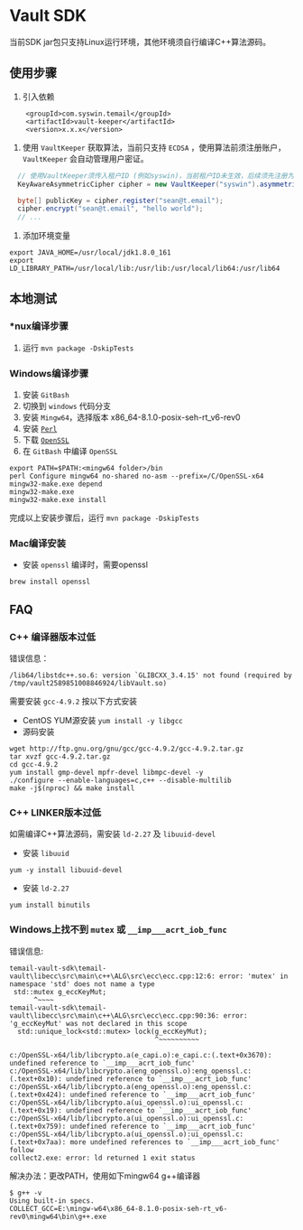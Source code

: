 # Vault SDK

当前SDK jar包只支持Linux运行环境，其他环境须自行编译C++算法源码。

## 使用步骤
1. 引入依赖
```
    <groupId>com.syswin.temail</groupId>
    <artifactId>vault-keeper</artifactId>
    <version>x.x.x</version>
```
1. 使用 `VaultKeeper` 获取算法，当前只支持 `ECDSA` ，使用算法前须注册账户， `VaultKeeper` 会自动管理用户密证。
```java
  // 使用VaultKeeper须传入租户ID (例如syswin)，当前租户ID未生效，后续须先注册为合法租户方可使用SDK
  KeyAwareAsymmetricCipher cipher = new VaultKeeper("syswin").asymmetricCipher(CipherAlgorithm.ECDSA);

  byte[] publicKey = cipher.register("sean@t.email");
  cipher.encrypt("sean@t.email", "hello world");
  // ...
```
1. 添加环境变量
```
export JAVA_HOME=/usr/local/jdk1.8.0_161
export LD_LIBRARY_PATH=/usr/local/lib:/usr/lib:/usr/local/lib64:/usr/lib64
```

## 本地测试
### *nux编译步骤
1. 运行 `mvn package -DskipTests`

### Windows编译步骤
1. 安装 `GitBash`
1. 切换到 `windows` 代码分支
1. 安装 `Mingw64`，选择版本 x86_64-8.1.0-posix-seh-rt_v6-rev0
1. 安装 [`Perl`](http://strawberryperl.com/)
1. 下载 [`OpenSSL`](https://www.openssl.org/)
1. 在 `GitBash` 中编译 `OpenSSL`
  ```
  export PATH=$PATH:<mingw64 folder>/bin
  perl Configure mingw64 no-shared no-asm --prefix=/C/OpenSSL-x64
  mingw32-make.exe depend
  mingw32-make.exe
  mingw32-make.exe install
  ```
完成以上安装步骤后，运行 `mvn package -DskipTests`

### Mac编译安装
* 安装 `openssl`
编译时，需要openssl
```
brew install openssl
```

## FAQ
### C++ 编译器版本过低
错误信息：
```
/lib64/libstdc++.so.6: version `GLIBCXX_3.4.15' not found (required by /tmp/vault2589851008846924/libVault.so)
```
    
需要安装 `gcc-4.9.2`
按以下方式安装
* CentOS YUM源安装 `yum install -y libgcc`
* 源码安装
```
wget http://ftp.gnu.org/gnu/gcc/gcc-4.9.2/gcc-4.9.2.tar.gz
tar xvzf gcc-4.9.2.tar.gz
cd gcc-4.9.2
yum install gmp-devel mpfr-devel libmpc-devel -y
./configure --enable-languages=c,c++ --disable-multilib
make -j$(nproc) && make install
```

### C++ LINKER版本过低
如需编译C++算法源码，需安装 `ld-2.27` 及 `libuuid-devel`
* 安装 `libuuid` 
```
yum -y install libuuid-devel
```

* 安装 `ld-2.27`
```
yum install binutils
```

### Windows上找不到 `mutex` 或 `__imp___acrt_iob_func`
错误信息:
```
temail-vault-sdk\temail-vault\libecc\src\main\c++\ALG\src\ecc\ecc.cpp:12:6: error: 'mutex' in namespace 'std' does not name a type
 std::mutex g_eccKeyMut;
      ^~~~~
temail-vault-sdk\temail-vault\libecc\src\main\c++\ALG\src\ecc\ecc.cpp:90:36: error: 'g_eccKeyMut' was not declared in this scope
  std::unique_lock<std::mutex> lock(g_eccKeyMut);
                                    ^~~~~~~~~~~
```

```
c:/OpenSSL-x64/lib/libcrypto.a(e_capi.o):e_capi.c:(.text+0x3670): undefined reference to `__imp___acrt_iob_func'
c:/OpenSSL-x64/lib/libcrypto.a(eng_openssl.o):eng_openssl.c:(.text+0x10): undefined reference to `__imp___acrt_iob_func'
c:/OpenSSL-x64/lib/libcrypto.a(eng_openssl.o):eng_openssl.c:(.text+0x424): undefined reference to `__imp___acrt_iob_func'
c:/OpenSSL-x64/lib/libcrypto.a(ui_openssl.o):ui_openssl.c:(.text+0x19): undefined reference to `__imp___acrt_iob_func'
c:/OpenSSL-x64/lib/libcrypto.a(ui_openssl.o):ui_openssl.c:(.text+0x759): undefined reference to `__imp___acrt_iob_func'
c:/OpenSSL-x64/lib/libcrypto.a(ui_openssl.o):ui_openssl.c:(.text+0x7aa): more undefined references to `__imp___acrt_iob_func' follow
collect2.exe: error: ld returned 1 exit status
```

解决办法：更改PATH，使用如下mingw64 g++编译器
```
$ g++ -v
Using built-in specs.
COLLECT_GCC=E:\mingw-w64\x86_64-8.1.0-posix-seh-rt_v6-rev0\mingw64\bin\g++.exe
```
